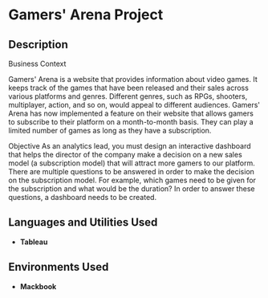 <h1>Gamers' Arena Project</h1>

<h2>Description</h2>
Business Context

Gamers' Arena is a website that provides information about video games. It keeps track of the games that have been released and their sales across various platforms and genres. Different genres, such as RPGs, shooters, multiplayer, action, and so on, would appeal to different audiences. Gamers' Arena has now implemented a feature on their website that allows gamers to subscribe to their platform on a month-to-month basis. They can play a limited number of games as long as they have a subscription.

Objective
As an analytics lead, you must design an interactive dashboard that helps the director of the company make a decision on a new sales model (a subscription model) that will attract more gamers to our platform. There are multiple questions to be answered in order to make the decision on the subscription model. For example, which games need to be given for the subscription and what would be the duration? In order to answer these questions, a dashboard needs to be created.
<br />


<h2>Languages and Utilities Used</h2>

- <b>Tableau</b> 

<h2>Environments Used </h2>

- <b>Mackbook</b>


<!--
 ```diff
- text in red
+ text in green
! text in orange
# text in gray
@@ text in purple (and bold)@@
```
--!>
